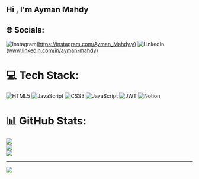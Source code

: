 ## Hi , I'm Ayman Mahdy


## 🌐 Socials:
![Instagram](https://img.shields.io/badge/Instagram-%23E4405F.svg?logo=Instagram&logoColor=white)(https://instagram.com/Ayman_Mahdy.y) 
![LinkedIn](https://img.shields.io/badge/LinkedIn-%230077B5.svg?logo=linkedin&logoColor=white)(www.linkedin.com/in/ayman-mahdy) 

# 💻 Tech Stack:
![HTML5](https://img.shields.io/badge/html5-%23E34F26.svg?style=for-the-badge&logo=html5&logoColor=white) 
![JavaScript](https://img.shields.io/badge/javascript-%23323330.svg?style=for-the-badge&logo=javascript&logoColor=%23F7DF1E) 
![CSS3](https://img.shields.io/badge/css3-%231572B6.svg?style=for-the-badge&logo=css3&logoColor=white) 
![JavaScript](https://img.shields.io/badge/javascript-%23323330.svg?style=for-the-badge&logo=javascript&logoColor=%23F7DF1E) 
![JWT](https://img.shields.io/badge/JWT-black?style=for-the-badge&logo=JSON%20web%20tokens) 
![Notion](https://img.shields.io/badge/Notion-%23000000.svg?style=for-the-badge&logo=notion&logoColor=white)
# 📊 GitHub Stats:
![](https://github-readme-stats.vercel.app/api?username=AymanMahdy&theme=dark&hide_border=false&include_all_commits=false&count_private=false)<br/>
![](https://github-readme-streak-stats.herokuapp.com/?user=AymanMahdy&theme=dark&hide_border=false)<br/>
![](https://github-readme-stats.vercel.app/api/top-langs/?username=AymanMahdy&theme=dark&hide_border=false&include_all_commits=false&count_private=false&layout=compact)

---
[![](https://visitcount.itsvg.in/api?id=AymanMahdy&icon=0&color=0)](https://visitcount.itsvg.in)

<!-- Proudly created with GPRM ( https://gprm.itsvg.in ) -->
